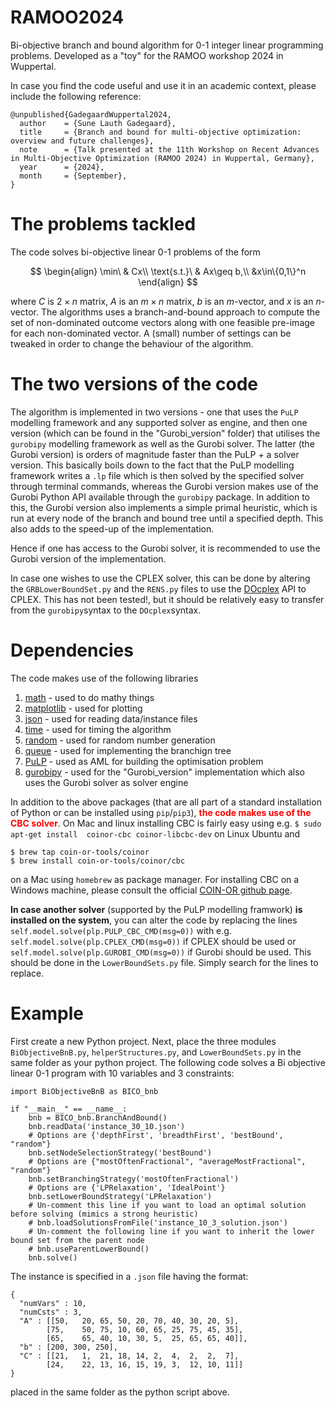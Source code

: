# RAMOO2024
Bi-objective branch and bound algorithm for 0-1 integer linear programming problems. Developed as a "toy" for the RAMOO workshop 2024 in Wuppertal.

In case you find the code useful and use it in an academic context, please include the following reference:

```
@unpublished{GadegaardWuppertal2024,
  author    = {Sune Lauth Gadegaard},
  title     = {Branch and bound for multi-objective optimization: overview and future challenges},
  note      = {Talk presented at the 11th Workshop on Recent Advances in Multi-Objective Optimization (RAMOO 2024) in Wuppertal, Germany},
  year      = {2024},
  month     = {September},
}
```

# The problems tackled
The code solves bi-objective linear 0-1 problems of the form

$$
\begin{align}
\min\ & Cx\\
\text{s.t.}\ & Ax\geq b,\\
&x\in\{0,1\}^n
\end{align}
$$

where $C$ is $2\times n$ matrix, $A$ is an $m\times n$ matrix, $b$ is an $m$-vector, and $x$ is an $n$-vector. The algorithms uses a branch-and-bound approach to compute the set of non-dominated outcome vectors along with one feasible pre-image for each non-dominated vector. A (small) number of settings can be tweaked in order to change the behaviour of the algorithm.

# The two versions of the code
The algorithm is implemented in two versions - one that uses the `PuLP` modelling framework and any supported solver as engine, and then one version (which can be found in the "Gurobi_version" folder) that utilises the `gurobipy` modelling framework as well as the Gurobi solver. 
The latter (the Gurobi version) is orders of magnitude faster than the PuLP + a solver version. This basically boils down to the fact that the PuLP modelling framework writes a `.lp` file which is then solved by the specified solver through terminal commands, whereas the Gurobi version makes use of the Gurobi Python API available through the `gurobipy` package. In addition to this, the Gurobi version also implements a simple primal heuristic, which is run at every node of the branch and bound tree until a specified depth. This also adds to the speed-up of the implementation.

Hence if one has access to the Gurobi solver, it is recommended to use the Gurobi version of the implementation.

In case one wishes to use the CPLEX solver, this can be done by altering the `GRBLowerBoundSet.py` and the `RENS.py` files to use the [DOcplex](https://pypi.org/project/docplex/) API to CPLEX. This has not been tested!, but it should be relatively easy to transfer from the `gurobipy`syntax to the `DOcplex`syntax.

# Dependencies 
The code makes use of the following libraries

1. [math](https://docs.python.org/3/library/math.html) - used to do mathy things
2. [matplotlib](https://pypi.org/project/matplotlib/) - used for plotting
3. [json](https://docs.python.org/3/library/json.html) - used for reading data/instance files
4. [time](https://docs.python.org/3/library/time.html) - used for timing the algorithm
5. [random](https://docs.python.org/3/library/random.html) - used for random number generation
6. [queue](https://docs.python.org/3/library/queue.html) - used for implementing the branchign tree
7. [PuLP](https://pypi.org/project/PuLP/) - used as AML for building the optimisation problem
8. [gurobipy](https://pypi.org/project/gurobipy/) - used for the "Gurobi_version" implementation which also uses the Gurobi solver as solver engine

In addition to the above packages (that are all part of a standard installation of Python or can be installed using `pip`/`pip3`), <font color="red">**the code makes use of the CBC solver**</font>. On Mac and linux installing CBC is fairly easy using e.g. `$ sudo apt-get install  coinor-cbc coinor-libcbc-dev` on Linux Ubuntu and 

```
$ brew tap coin-or-tools/coinor
$ brew install coin-or-tools/coinor/cbc
```

on a Mac using `homebrew` as package manager. For installing CBC on a Windows machine, please consult the official [COIN-OR github page](https://github.com/coin-or/Cbc).

**In case another solver** (supported by the PuLP modelling framwork) **is installed on the system**, you can alter the code by replacing the lines `self.model.solve(plp.PULP_CBC_CMD(msg=0))` with e.g. `self.model.solve(plp.CPLEX_CMD(msg=0))` if CPLEX should be used or `self.model.solve(plp.GUROBI_CMD(msg=0))` if Gurobi should be used. This should be done in the `LowerBoundSets.py` file. Simply search for the lines to replace.

# Example
First create a new Python project. Next, place the three modules `BiObjectiveBnB.py`, `helperStructures.py`, and `LowerBoundSets.py` in the same folder as your python project. 
The following code solves a Bi objective linear 0-1 program with 10 variables and 3 constraints:

```
import BiObjectiveBnB as BICO_bnb

if "__main__" == __name__:
    bnb = BICO_bnb.BranchAndBound()
    bnb.readData('instance_30_10.json')
    # Options are {'depthFirst', 'breadthFirst', 'bestBound', "random"}
    bnb.setNodeSelectionStrategy('bestBound')
    # Options are {"mostOftenFractional", "averageMostFractional", "random"}
    bnb.setBranchingStrategy('mostOftenFractional')
    # Options are {'LPRelaxation', 'IdealPoint'}
    bnb.setLowerBoundStrategy('LPRelaxation')
    # Un-comment this line if you want to load an optimal solution before solving (mimics a strong heuristic)
    # bnb.loadSolutionsFromFile('instance_10_3_solution.json')
    # Un-comment the following line if you want to inherit the lower bound set from the parent node
    # bnb.useParentLowerBound()
    bnb.solve()
```

The instance is specified in a `.json` file having the format:

```
{
  "numVars" : 10,
  "numCsts" : 3,
  "A" : [[50,	20,	65,	50,	20,	70,	40,	30,	20,	5],
        [75,	50,	75,	10,	60,	65,	25,	75,	45,	35],
        [65,	65,	40,	10,	30,	5,	25,	65,	65,	40]],
  "b" : [200, 300, 250],
  "C" : [[21,	1,	21,	18,	14,	2,	4,	2,	2,	7],
        [24,	22,	13,	16,	15,	19,	3,	12,	10,	11]]
}
```
placed in the same folder as the python script above.
